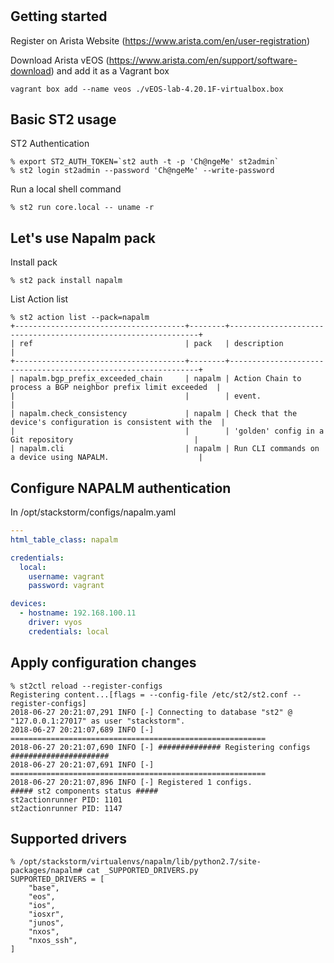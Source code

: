 #

## Getting started

Register on Arista Website (https://www.arista.com/en/user-registration)

Download Arista vEOS (https://www.arista.com/en/support/software-download) and add it as a Vagrant box
```
vagrant box add --name veos ./vEOS-lab-4.20.1F-virtualbox.box
```

## Basic ST2 usage

ST2 Authentication
```
% export ST2_AUTH_TOKEN=`st2 auth -t -p 'Ch@ngeMe' st2admin`
% st2 login st2admin --password 'Ch@ngeMe' --write-password
```

Run a local shell command
```
% st2 run core.local -- uname -r
```

## Let's use Napalm pack

Install pack
```
% st2 pack install napalm
```

List Action list
```
% st2 action list --pack=napalm
+--------------------------------------+--------+---------------------------------------------------------------+
| ref                                  | pack   | description                                                   |
+--------------------------------------+--------+---------------------------------------------------------------+
| napalm.bgp_prefix_exceeded_chain     | napalm | Action Chain to process a BGP neighbor prefix limit exceeded  |
|                                      |        | event.                                                        |
| napalm.check_consistency             | napalm | Check that the device's configuration is consistent with the  |
|                                      |        | 'golden' config in a Git repository                           |
| napalm.cli                           | napalm | Run CLI commands on a device using NAPALM.                    |
```

## Configure NAPALM authentication

In /opt/stackstorm/configs/napalm.yaml

```yaml
---
html_table_class: napalm

credentials:
  local:
    username: vagrant
    password: vagrant

devices:
  - hostname: 192.168.100.11
    driver: vyos
    credentials: local
```

## Apply configuration changes

```
% st2ctl reload --register-configs
Registering content...[flags = --config-file /etc/st2/st2.conf --register-configs]
2018-06-27 20:21:07,291 INFO [-] Connecting to database "st2" @ "127.0.0.1:27017" as user "stackstorm".
2018-06-27 20:21:07,689 INFO [-] =========================================================
2018-06-27 20:21:07,690 INFO [-] ############## Registering configs ######################
2018-06-27 20:21:07,691 INFO [-] =========================================================
2018-06-27 20:21:07,896 INFO [-] Registered 1 configs.
##### st2 components status #####
st2actionrunner PID: 1101
st2actionrunner PID: 1147
```

## Supported drivers

```
% /opt/stackstorm/virtualenvs/napalm/lib/python2.7/site-packages/napalm# cat _SUPPORTED_DRIVERS.py
SUPPORTED_DRIVERS = [
    "base",
    "eos",
    "ios",
    "iosxr",
    "junos",
    "nxos",
    "nxos_ssh",
]
```










